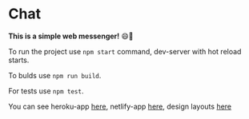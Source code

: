 # Chat

**This is a simple web messenger!** :smile::clap:

To run the project use ```npm start``` command, dev-server with hot reload starts.

To bulds use ```npm run build```.

For tests use ```npm test```.

You can see heroku-app [here](https://eantonova-ya-chat.herokuapp.com/), netlify-app [here](https://zealous-allen-87e26c.netlify.app/), design layouts [here](https://www.figma.com/file/iCb7RqK3noCJu2JDnY4Hxr/Chat?node-id=0%3A1)

